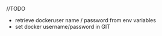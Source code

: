 //TODO
- retrieve dockeruser name / password from env variables
-  set docker username/password in GIT